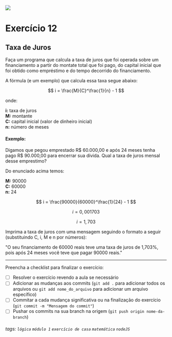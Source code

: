![](https://i.imgur.com/xG74tOh.png)

# Exercício 12

## Taxa de Juros

Faça um programa que calcula a taxa de juros que foi operada sobre um financiamento a partir do montate total que foi pago, do capital inicial que foi obtido como empréstimo e do tempo decorrido do financiamento.

A fórmula (e um exemplo) que calcula essa taxa segue abaixo:

$$ i = \frac{M}{C}^\frac{1}{n} - 1 $$

onde:

**i:** taxa de juros \
**M:** montante \
**C:** capital inicial (valor de dinheiro inicial) \
**n:** número de meses

#### Exemplo:

Digamos que pegou emprestado R$ 60.000,00 e após 24 meses tenha pago R$ 90.000,00 para encerrar sua dívida. Qual a taxa de juros mensal desse emprestimo?

Do enunciado acima temos:

**M:** 90000 \
**C:** 60000 \
**n:** 24

$$ i = \frac{90000}{60000}^\frac{1}{24} - 1 $$

$$ i = 0,001703 $$

$$ i = 1,703% ao mês $$

Imprima a taxa de juros com uma mensagem seguindo o formato a seguir (substituindo C, i, M e n por números):

"O seu financiamento de 60000 reais teve uma taxa de juros de 1,703%, pois após 24 meses você teve que pagar 90000 reais."

---

Preencha a checklist para finalizar o exercício:

- [ ] Resolver o exercício revendo a aula se necessário
- [ ] Adicionar as mudanças aos commits (`git add .` para adicionar todos os arquivos ou `git add nome_do_arquivo` para adicionar um arquivo específico)
- [ ] Commitar a cada mudança significativa ou na finalização do exercício (`git commit -m "Mensagem do commit"`)
- [ ] Pushar os commits na sua branch na origem (`git push origin nome-da-branch`)

###### tags: `lógica` `módulo 1` `exercício de casa` `matemática` `nodeJS`
